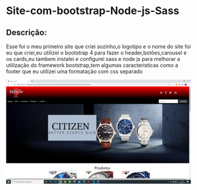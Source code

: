 # Site-com-bootstrap-Node-js-Sass

## Descrição:

Esse foi o meu primeiro site que criei sozinho,o logotipo e o nome do site foi eu que criei,eu utilizei o bootstrap 4 para fazer o header,botões,carousel e os cards,eu tambem instalei e configurei sass e node js para melhorar a utilização do framework bootstrap,tem algumas caracteristicas como a footer que eu utilizei uma formatação com css separado 

![Foto do site](https://github.com/evandroid95/Site-com-bootstrap-Node-js-Sass/blob/master/Captura%20de%20Tela%20(298).png)
